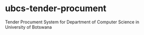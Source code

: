 # ubcs-tender-procument
Tender Procument System for Department of Computer Science in University of Botswana
